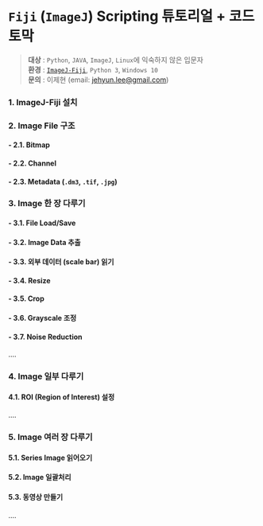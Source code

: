 # `Fiji` (`ImageJ`) Scripting 튜토리얼 + 코드 토막  

> **대상** : `Python`, `JAVA`, `ImageJ`, `Linux`에 익숙하지 않은 입문자  
> **환경** : [`ImageJ-Fiji`](https://imagej.net/Fiji), `Python 3`, `Windows 10`  
> **문의** : 이제현 (email: jehyun.lee@gmail.com)  

### 1. ImageJ-Fiji 설치  
### 2. Image File 구조  
#### - 2.1. Bitmap  
#### - 2.2. Channel  
#### - 2.3. Metadata (`.dm3`, `.tif`, `.jpg`)  
### 3. Image 한 장 다루기  
#### - 3.1. File Load/Save  
#### - 3.2. Image Data 추출  
#### - 3.3. 외부 데이터 (scale bar) 읽기 
#### - 3.4. Resize  
#### - 3.5. Crop  
#### - 3.6. Grayscale 조정  
#### - 3.7. Noise Reduction  
....
### 4. Image 일부 다루기
#### 4.1. ROI (Region of Interest) 설정  
....
### 5. Image 여러 장 다루기
#### 5.1. Series Image 읽어오기  
#### 5.2. Image 일괄처리  
#### 5.3. 동영상 만들기  
....
